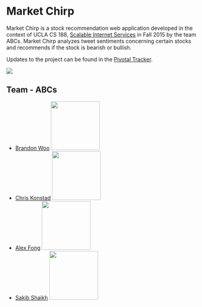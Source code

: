# Market Chirp

Market Chirp is a stock recommendation web application developed in the context of UCLA CS 188, [Scalable Internet Services](http://www.scalableinternetservices.com/) in Fall 2015 by the team ABCs. Market Chirp analyzes tweet sentiments concerning certain stocks and recommends if the stock is bearish or bullish.

Updates to the project can be found in the [Pivotal Tracker](https://www.pivotaltracker.com/n/projects/1446710).

<img src="https://travis-ci.org/scalableinternetservices/ABCs.svg?branch=master">

## Team - ABCs
- [Brandon Woo](https://github.com/bmwwoo) <img src="https://avatars1.githubusercontent.com/u/5299614?v=3&s=460" height="128px"/>
- [Chris Konstad](https://github.com/chriskonstad) <img src="https://avatars1.githubusercontent.com/u/1539144?v=3&s=460" height="128px"/>
- [Alex Fong](https://github.com/apfong) <img src="https://scontent-sjc2-1.xx.fbcdn.net/hphotos-xaf1/v/t1.0-9/12011295_569942286490494_4254956360489592239_n.jpg?oh=3a03380e7bc946dad17a3ac5cd5971e2&oe=56884624" height="128px"/>
- [Sakib Shaikh](https://github.com/Sakibs) <img src="https://scontent-sjc2-1.xx.fbcdn.net/hphotos-xpa1/v/t34.0-0/p206x206/12081590_10153357735913743_2130296283_n.jpg?oh=b058f27a41ef81fad25cb4712f851392&oe=5619AB53" height="128px"/>
